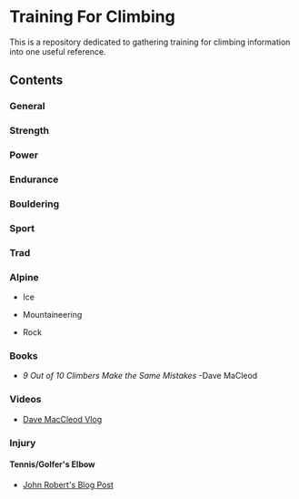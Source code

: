 # Training For Climbing

This is a repository dedicated to gathering training for climbing information into one useful reference.

## Contents

### General


### Strength

### Power

### Endurance

### Bouldering

### Sport

### Trad

### Alpine

* Ice

* Mountaineering

* Rock

### Books
  * *9 Out of 10 Climbers Make the Same Mistakes* -Dave MaCleod

### Videos
* [Dave MacCleod Vlog](https://www.youtube.com/watch?v=-ceAxhboe6k&list=PLeRoDKlIX_tfIF1z7UPvyyQ_KfM3U_Rm7)

### Injury

#### Tennis/Golfer's Elbow
* [John Robert's Blog Post](https://johnroberts.me/outdoors/2016/03/10-things-ive-learned-about-climbers-elbow-or-medial-epicondylitis/?fbclid=IwAR06tbGOA51WEp8cgaLEv3ZSNO7Pp6VUzpENacvjtGuS-4xk0qNuwngZFVo)
